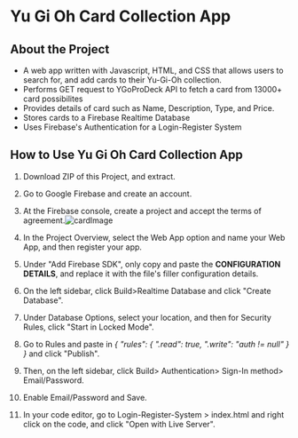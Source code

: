 # Yu Gi Oh Card Collection App
## About the Project
- A web app written with Javascript, HTML, and CSS that allows users to search for, and add cards to their Yu-Gi-Oh collection.
- Performs GET request to YGoProDeck API to fetch a card from 13000+ card possibilites
- Provides details of card such as Name, Description, Type, and Price. 
- Stores cards to a Firebase Realtime Database
- Uses Firebase's Authentication for a Login-Register System

## How to Use Yu Gi Oh Card Collection App
1. Download ZIP of this Project, and extract.
2. Go to Google Firebase and create an account.
3. At the Firebase console, create a project and accept the terms of agreement.![cardImage](https://github.com/manavkr0710/Yu-Gi-Oh-Card-Card-Collector/assets/111619717/b0ca36fa-7d24-4630-a44e-29e12bf5de28)

4. In the Project Overview, select the Web App option and name your Web App, and then register your app.
5. Under "Add Firebase SDK", only copy and paste the **CONFIGURATION DETAILS**, and replace it with the file's filler configuration details.
6. On the left sidebar, click Build>Realtime Database and click "Create Database".
7. Under Database Options, select your location, and then for Security Rules, click "Start in Locked Mode".
8. Go to Rules and paste in
  _{
  "rules": {
    ".read": true,
    ".write": "auth != null"
  }
}_
and click "Publish".
9. Then, on the left sidebar, click Build> Authentication> Sign-In method> Email/Password.
10. Enable Email/Password and Save.
11. In your code editor, go to Login-Register-System > index.html and right click on the code, and click "Open with Live Server".

